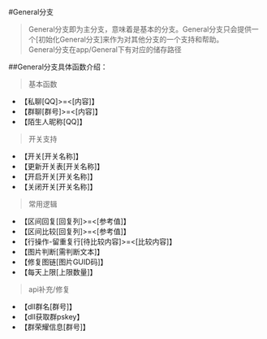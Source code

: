 #General分支

>General分支即为主分支，意味着是基本的分支。General分支只会提供一个[初始化General分支]来作为对其他分支的一个支持和帮助。  
General分支在app/General下有对应的储存路径


##General分支具体函数介绍：
>基本函数

* 【私聊[QQ]>=<[内容]】
* 【群聊[群号]>=<[内容]】
* 【陌生人昵称[QQ]】

>开关支持

* 【开关[开关名称]】
* 【更新开关表[开关名称]】
* 【开启开关[开关名称]】
* 【关闭开关[开关名称]】

>常用逻辑

* 【区间回复[回复列]>=<[参考值]】
* 【区间比较[回复列]>=<[参考值]】
* 【行操作-留重复行[待比较内容]>=<[比较内容]】
* 【图片判断[需判断文本]】
* 【修复图链[图片GUID码]】
* 【每天上限[上限数量]】

>api补充/修复

* 【dll群名[群号]】
* 【dll获取群pskey】
* 【群荣耀信息[群号]】
